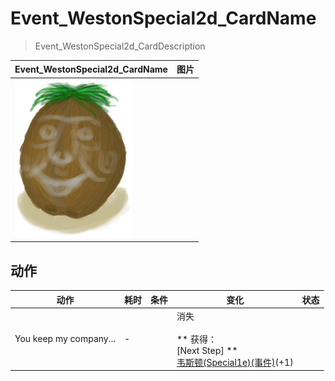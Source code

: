 # Event_WestonSpecial2d_CardName  
> Event_WestonSpecial2d_CardDescription  
  
  Event_WestonSpecial2d_CardName  |   图片   
 ----  |  ----:   
   |  <img decoding="async" src="Sprite/Weston.png" href="a.md" style="max-width:300px;max-height:300px;">   
  
## 动作  
动作  |  耗时  |  条件  |  变化  |  状态  
----  |  ----  |  ----  |  ----  |  ----  
You keep my company...<br>  |  -  |    |  消失<br><br>** 获得： **<br>** [Next Step] **<br>  [韦斯顿(Special1e)(事件)](Event_WestonSpecial1e.md)(+1)<br>  |    

